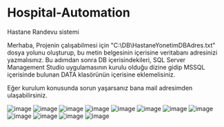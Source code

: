 # Hospital-Automation 
Hastane Randevu sistemi

Merhaba,
Projenin çalışabilmesi için "C:\DB\HastaneYonetimDBAdres.txt" dosya yolunu oluşturup, bu metin belgesinin içerisine veritabanı adresinizi yazmalısınız.
Bu adımdan sonra DB içerisindekileri, SQL Server Management Studio uygulamasının kurulu olduğu dizine gidip MSSQL içerisinde bulunan DATA klasörünün içerisine eklemelisiniz.


Eğer kurulum konusunda sorun yaşarsanız bana mail adresimden ulaşabilirsiniz.

![image](https://github.com/OzcanFatihCan/Hospital-Automation/assets/93872480/e72c1865-c1fb-401d-9d50-577d124bf4d4)
![image](https://github.com/OzcanFatihCan/Hospital-Automation/assets/93872480/2189eaee-88da-4c71-a007-61d4cb10fe9c)
![image](https://github.com/OzcanFatihCan/Hospital-Automation/assets/93872480/3d32ea34-7c8e-4952-9ba5-c01b770a4810)
![image](https://github.com/OzcanFatihCan/Hospital-Automation/assets/93872480/77f50ae4-c971-4540-8a6a-8750aff65581)
![image](https://github.com/OzcanFatihCan/Hospital-Automation/assets/93872480/b3d75a8c-65cb-43e1-9e55-9cc595dc5a62)
![image](https://github.com/OzcanFatihCan/Hospital-Automation/assets/93872480/51c46daf-53d5-4d55-b6b5-8ebdeb0af583)
![image](https://github.com/OzcanFatihCan/Hospital-Automation/assets/93872480/c9089c56-a60e-456b-9cc8-da19cead07a8)
![image](https://github.com/OzcanFatihCan/Hospital-Automation/assets/93872480/5f17f397-62af-431c-a7ca-b0c258b14c2f)
![image](https://github.com/OzcanFatihCan/Hospital-Automation/assets/93872480/247e7b35-cd62-49a6-9ef0-b2c1b28dfa91)
![image](https://github.com/OzcanFatihCan/Hospital-Automation/assets/93872480/651b913a-4035-4d05-97c6-badbe61fac42)
![image](https://github.com/OzcanFatihCan/Hospital-Automation/assets/93872480/9557b6f0-8f78-4d35-ab6c-845d36d63f3c)
![image](https://github.com/OzcanFatihCan/Hospital-Automation/assets/93872480/3135416c-494d-4614-b880-d4f5ea13d332)

